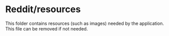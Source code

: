 # Reddit/resources

This folder contains resources (such as images) needed by the application. This file can
be removed if not needed.
